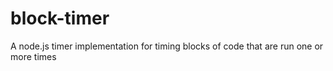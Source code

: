 block-timer
===========

A node.js timer implementation for timing blocks of code that are run one or more times
